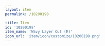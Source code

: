 ```yaml
---
layout: item
permalink: /10200198

title: Item
id: '10200198'
item_name: 'Wavy Layer Cut (M)'
icon_url: 'item/icon/customize/10200198.png'
---
```

